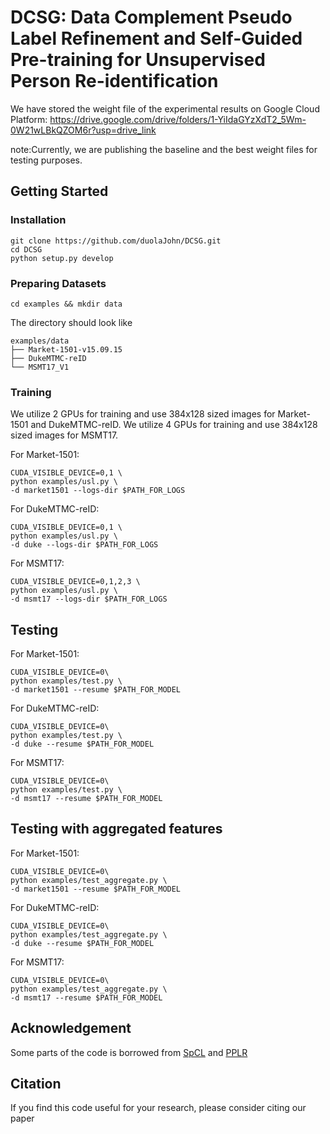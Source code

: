# DCSG: Data Complement Pseudo Label Refinement and Self-Guided Pre-training for Unsupervised Person Re-identification

We have stored the weight file of the experimental results on Google Cloud Platform:
https://drive.google.com/drive/folders/1-YiIdaGYzXdT2_5Wm-0W21wLBkQZOM6r?usp=drive_link

note:Currently, we are publishing the baseline and the best weight files for testing purposes. 

## Getting Started
### Installation
```shell
git clone https://github.com/duolaJohn/DCSG.git
cd DCSG
python setup.py develop
```

### Preparing Datasets
```shell
cd examples && mkdir data
```

The directory should look like
```
examples/data
├── Market-1501-v15.09.15
├── DukeMTMC-reID
└── MSMT17_V1
```

### Training
We utilize 2 GPUs for training and use 384x128 sized images for Market-1501 and DukeMTMC-reID.
We utilize 4 GPUs for training and use 384x128 sized images for MSMT17.

For Market-1501:
```
CUDA_VISIBLE_DEVICE=0,1 \
python examples/usl.py \
-d market1501 --logs-dir $PATH_FOR_LOGS
```
For DukeMTMC-reID:
```
CUDA_VISIBLE_DEVICE=0,1 \
python examples/usl.py \
-d duke --logs-dir $PATH_FOR_LOGS
```

For MSMT17:
```
CUDA_VISIBLE_DEVICE=0,1,2,3 \
python examples/usl.py \
-d msmt17 --logs-dir $PATH_FOR_LOGS
```


## Testing 

For Market-1501:
```
CUDA_VISIBLE_DEVICE=0\
python examples/test.py \
-d market1501 --resume $PATH_FOR_MODEL
```
For DukeMTMC-reID:
```
CUDA_VISIBLE_DEVICE=0\
python examples/test.py \
-d duke --resume $PATH_FOR_MODEL
```
For MSMT17:
```
CUDA_VISIBLE_DEVICE=0\
python examples/test.py \
-d msmt17 --resume $PATH_FOR_MODEL
```

## Testing with aggregated features

For Market-1501:
```
CUDA_VISIBLE_DEVICE=0\
python examples/test_aggregate.py \
-d market1501 --resume $PATH_FOR_MODEL
```
For DukeMTMC-reID:
```
CUDA_VISIBLE_DEVICE=0\
python examples/test_aggregate.py \
-d duke --resume $PATH_FOR_MODEL
```
For MSMT17:
```
CUDA_VISIBLE_DEVICE=0\
python examples/test_aggregate.py \
-d msmt17 --resume $PATH_FOR_MODEL
```

## Acknowledgement
Some parts of the code is borrowed from [SpCL](https://github.com/yxgeee/SpCL) and [PPLR](https://github.com/yoonkicho/PPLR)

## Citation
If you find this code useful for your research, please consider citing our paper
